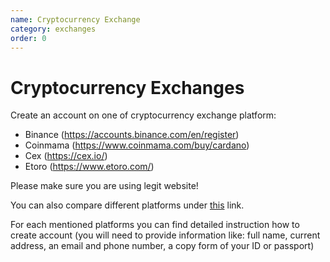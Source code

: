 ```yaml
---
name: Cryptocurrency Exchange
category: exchanges
order: 0
---
```


# Cryptocurrency Exchanges

Create an account on one of cryptocurrency exchange platform:
- Binance (https://accounts.binance.com/en/register)
- Coinmama (https://www.coinmama.com/buy/cardano)
- Cex (https://cex.io/)
- Etoro (https://www.etoro.com/)

Please make sure you are using legit website!

You can also compare different platforms under [this](https://cryptoradar.co/buy-cardano) link.

For each mentioned platforms you can find detailed instruction how to 
create account (you will need to provide information like: full name, 
current address, an email and phone number, a copy form of your ID or passport)